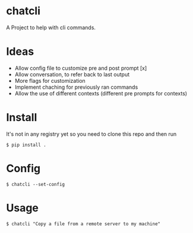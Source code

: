 # chatcli
A Project to help with cli commands.

# Ideas
- Allow config file to customize pre and post prompt [x]
- Allow conversation, to refer back to last output 
- More flags for customization
- Implement chaching for previously ran commands
- Allow the use of different contexts (different pre prompts for contexts)

# Install
It's not in any registry yet so you need to clone this repo and then run
```
$ pip install .
```

# Config
```
$ chatcli --set-config
```

# Usage
```
$ chatcli "Copy a file from a remote server to my machine"
```